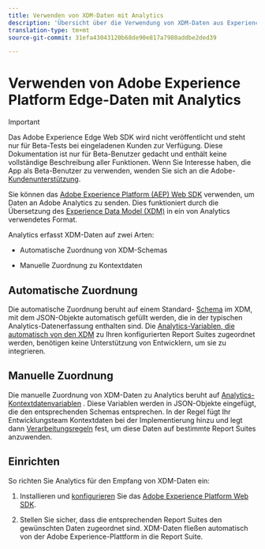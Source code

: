 ```yaml
---
title: Verwenden von XDM-Daten mit Analytics
description: 'Übersicht über die Verwendung von XDM-Daten aus Experience Platform in Adobe Analytics '
translation-type: tm+mt
source-git-commit: 31efa43043120b68de90e817a7980addbe2ded39

---
```





# Verwenden von Adobe Experience Platform Edge-Daten mit Analytics

>[!IMPORTANT]
>
>Das Adobe Experience Edge Web SDK wird nicht veröffentlicht und steht nur für Beta-Tests bei eingeladenen Kunden zur Verfügung. Diese Dokumentation ist nur für Beta-Benutzer gedacht und enthält keine vollständige Beschreibung aller Funktionen. Wenn Sie Interesse haben, die App als Beta-Benutzer zu verwenden, wenden Sie sich an die Adobe-[Kundenunterstützung](https://helpx.adobe.com/de/contact/enterprise-support.ec.html).


Sie können das [Adobe Experience Platform (AEP) Web SDK](https://docs.adobe.com/content/help/de-DE/launch/using/extensions-ref/adobe-extension/aep-extension/overview.html) verwenden, um Daten an Adobe Analytics zu senden. Dies funktioniert durch die Übersetzung des [Experience Data Model (XDM)](https://docs.adobe.com/content/help/en/experience-platform/xdm/home.html) in ein von Analytics verwendetes Format.

Analytics erfasst XDM-Daten auf zwei Arten:

* Automatische Zuordnung von XDM-Schemas

* Manuelle Zuordnung zu Kontextdaten

## Automatische Zuordnung

Die automatische Zuordnung beruht auf einem Standard- [Schema](https://docs.adobe.com/content/help/en/experience-platform/xdm/schema/composition.html) im XDM, mit dem JSON-Objekte automatisch gefüllt werden, die in der typischen Analytics-Datenerfassung enthalten sind. Die [Analytics-Variablen, die automatisch von den XDM](https://git.corp.adobe.com/analytics-data-collection/anedge/blob/master/XDM_Translator.md) zu Ihren konfigurierten Report Suites zugeordnet werden, benötigen keine Unterstützung von Entwicklern, um sie zu integrieren.

## Manuelle Zuordnung

Die manuelle Zuordnung von XDM-Daten zu Analytics beruht auf [Analytics-Kontextdatenvariablen](https://docs.adobe.com/content/help/en/analytics/implementation/vars/page-vars/contextdata.html) . Diese Variablen werden in JSON-Objekte eingefügt, die den entsprechenden Schemas entsprechen. In der Regel fügt Ihr Entwicklungsteam Kontextdaten bei der Implementierung hinzu und legt dann [Verarbeitungsregeln](https://docs.adobe.com/content/help/en/analytics/admin/admin-tools/processing-rules/processing-rules-configuration/t-processing-rules.html) fest, um diese Daten auf bestimmte Report Suites anzuwenden.


## Einrichten

So richten Sie Analytics für den Empfang von XDM-Daten ein:

1. Installieren und [konfigurieren](https://docs.adobe.com/content/help/en/experience-platform/edge/fundamentals/configuring-the-sdk.html) Sie das [Adobe Experience Platform Web SDK](https://docs.adobe.com/content/help/en/experience-platform/edge/fundamentals/installing-the-sdk.html).

2. Stellen Sie sicher, dass die entsprechenden Report Suites den gewünschten Daten zugeordnet sind. XDM-Daten fließen automatisch von der Adobe Experience-Plattform in die Report Suite.

